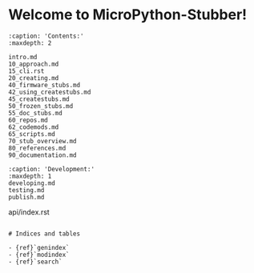 
# Welcome to MicroPython-Stubber!

```{toctree}
:caption: 'Contents:'
:maxdepth: 2

intro.md
10_approach.md
15_cli.rst
20_creating.md
40_firmware_stubs.md
42_using_createstubs.md
45_createstubs.md
50_frozen_stubs.md
55_doc_stubs.md
60_repos.md
62_codemods.md
65_scripts.md
70_stub_overview.md
80_references.md
90_documentation.md
```


```{toctree}
:caption: 'Development:'
:maxdepth: 1
developing.md
testing.md
publish.md
```
api/index.rst
```

# Indices and tables

- {ref}`genindex`
- {ref}`modindex`
- {ref}`search`
